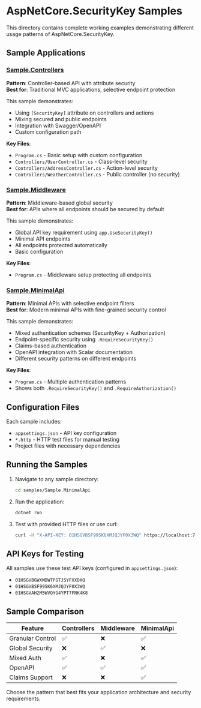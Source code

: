 # AspNetCore.SecurityKey Samples

This directory contains complete working examples demonstrating different usage patterns of AspNetCore.SecurityKey.

## Sample Applications

### [Sample.Controllers](Sample.Controllers/)

**Pattern**: Controller-based API with attribute security  
**Best for**: Traditional MVC applications, selective endpoint protection

This sample demonstrates:

- Using `[SecurityKey]` attribute on controllers and actions
- Mixing secured and public endpoints
- Integration with Swagger/OpenAPI
- Custom configuration path

**Key Files**:

- `Program.cs` - Basic setup with custom configuration
- `Controllers/UserController.cs` - Class-level security
- `Controllers/AddressController.cs` - Action-level security
- `Controllers/WeatherController.cs` - Public controller (no security)

### [Sample.Middleware](Sample.Middleware/)

**Pattern**: Middleware-based global security  
**Best for**: APIs where all endpoints should be secured by default

This sample demonstrates:

- Global API key requirement using `app.UseSecurityKey()`
- Minimal API endpoints
- All endpoints protected automatically
- Basic configuration

**Key Files**:

- `Program.cs` - Middleware setup protecting all endpoints

### [Sample.MinimalApi](Sample.MinimalApi/)

**Pattern**: Minimal APIs with selective endpoint filters  
**Best for**: Modern minimal APIs with fine-grained security control

This sample demonstrates:

- Mixed authentication schemes (SecurityKey + Authorization)
- Endpoint-specific security using `.RequireSecurityKey()`
- Claims-based authentication
- OpenAPI integration with Scalar documentation
- Different security patterns on different endpoints

**Key Files**:

- `Program.cs` - Multiple authentication patterns
- Shows both `.RequireSecurityKey()` and `.RequireAuthorization()`

## Configuration Files

Each sample includes:

- `appsettings.json` - API key configuration
- `*.http` - HTTP test files for manual testing
- Project files with necessary dependencies

## Running the Samples

1. Navigate to any sample directory:

   ```bash
   cd samples/Sample.MinimalApi
   ```

2. Run the application:

   ```bash
   dotnet run
   ```

3. Test with provided HTTP files or use curl:

   ```bash
   curl -H "X-API-KEY: 01HSGVBSF99SK6XMJQJYF0X3WQ" https://localhost:7216/users
   ```

## API Keys for Testing

All samples use these test API keys (configured in `appsettings.json`):

- `01HSGVBGWXWDWTFGTJSYFXXDXQ`
- `01HSGVBSF99SK6XMJQJYF0X3WQ`
- `01HSGVAH2M5WVQYG4YPT7FNK4K8`

## Sample Comparison

| Feature | Controllers | Middleware | MinimalApi |
|---------|-------------|------------|------------|
| Granular Control | ✅ | ❌ | ✅ |
| Global Security | ❌ | ✅ | ❌ |
| Mixed Auth | ✅ | ❌ | ✅ |
| OpenAPI | ✅ | ✅ | ✅ |
| Claims Support | ❌ | ❌ | ✅ |

Choose the pattern that best fits your application architecture and security requirements.
